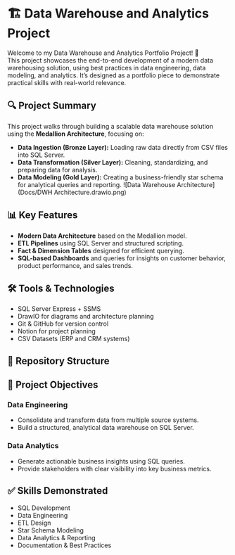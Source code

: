 # 🏗️ Data Warehouse and Analytics Project

Welcome to my Data Warehouse and Analytics Portfolio Project! 🚀  
This project showcases the end-to-end development of a modern data warehousing solution, using best practices in data engineering, data modeling, and analytics. It’s designed as a portfolio piece to demonstrate practical skills with real-world relevance.

## 🔍 Project Summary

This project walks through building a scalable data warehouse solution using the **Medallion Architecture**, focusing on:

- **Data Ingestion (Bronze Layer):** Loading raw data directly from CSV files into SQL Server.
- **Data Transformation (Silver Layer):** Cleaning, standardizing, and preparing data for analysis.
- **Data Modeling (Gold Layer):** Creating a business-friendly star schema for analytical queries and reporting.
![Data Warehouse Architecture](Docs/DWH Architecture.drawio.png)


## 📊 Key Features

- **Modern Data Architecture** based on the Medallion model.
- **ETL Pipelines** using SQL Server and structured scripting.
- **Fact & Dimension Tables** designed for efficient querying.
- **SQL-based Dashboards** and queries for insights on customer behavior, product performance, and sales trends.

## 🛠️ Tools & Technologies

- SQL Server Express + SSMS  
- DrawIO for diagrams and architecture planning  
- Git & GitHub for version control  
- Notion for project planning  
- CSV Datasets (ERP and CRM systems)

## 📁 Repository Structure


## 🎯 Project Objectives

### Data Engineering
- Consolidate and transform data from multiple source systems.
- Build a structured, analytical data warehouse on SQL Server.

### Data Analytics
- Generate actionable business insights using SQL queries.
- Provide stakeholders with clear visibility into key business metrics.

## ✅ Skills Demonstrated

- SQL Development  
- Data Engineering  
- ETL Design  
- Star Schema Modeling  
- Data Analytics & Reporting  
- Documentation & Best Practices  
